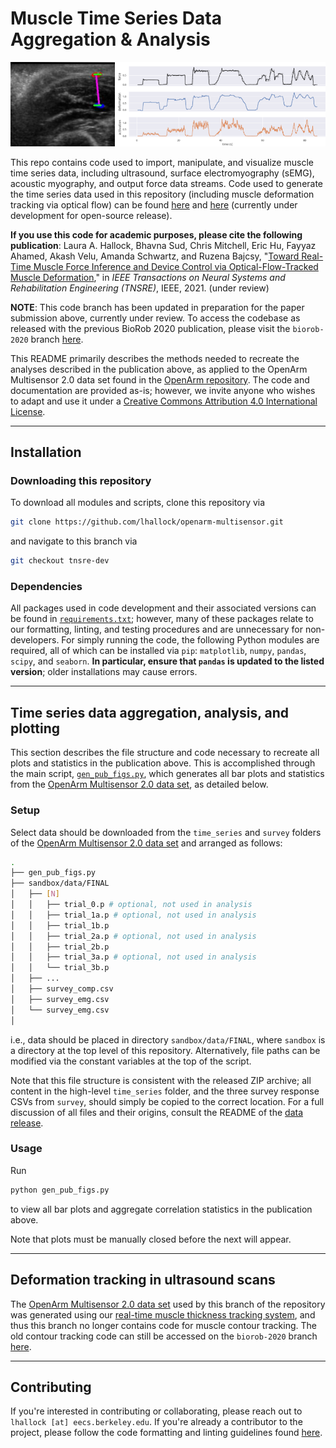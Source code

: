 # Muscle Time Series Data Aggregation & Analysis

![openarm-multisensor tracking exemplar](header.png)

This repo contains code used to import, manipulate, and visualize muscle time
series data, including ultrasound, surface electromyography (sEMG), acoustic
myography, and output force data streams. Code used to generate the time series
data used in this repository (including muscle deformation tracking via optical
flow) can be found [here](https://github.com/lhallock/us-streaming) and
[here](https://github.com/cmitch/amg_emg_force_control)
(currently under development for open-source release).

**If you use this code for academic purposes, please cite the following publication**: Laura A. Hallock, Bhavna Sud, Chris Mitchell, Eric Hu, Fayyaz Ahamed, Akash Velu, Amanda Schwartz, and Ruzena Bajcsy, "[Toward Real-Time Muscle Force Inference and Device Control via Optical-Flow-Tracked Muscle Deformation](https://people.eecs.berkeley.edu/~lhallock/publication/hallock2021tnsre/)," in _IEEE Transactions on Neural Systems and Rehabilitation Engineering (TNSRE)_, IEEE, 2021. (under review)

**NOTE**: This code branch has been updated in preparation for the paper submission above, currently under review. To access the codebase as released with the previous BioRob 2020 publication, please visit the `biorob-2020` branch [here](https://github.com/lhallock/openarm-multisensor/tree/biorob-2020).

This README primarily describes the methods needed to recreate the analyses described in the publication above, as applied to the OpenArm Multisensor 2.0 data set found in the [OpenArm repository](https://simtk.org/frs/?group_id=1617). The code and documentation are provided as-is; however, we invite anyone who wishes to adapt and use it under a [Creative Commons Attribution 4.0 International License](https://creativecommons.org/licenses/by/4.0/).

---

## Installation

### Downloading this repository

To download all modules and scripts, clone this repository via

```bash
git clone https://github.com/lhallock/openarm-multisensor.git
```

and navigate to this branch via

```bash
git checkout tnsre-dev
```

### Dependencies

All packages used in code development and their associated versions can be found in [`requirements.txt`](requirements.txt); however, many of these packages relate to our formatting, linting, and testing procedures and are unnecessary for non-developers. For simply running the code, the following Python modules are required, all of which can be installed via `pip`: `matplotlib`, `numpy`, `pandas`, `scipy`, and `seaborn`. **In particular, ensure that `pandas` is updated to the listed version**; older installations may cause errors.

---

## Time series data aggregation, analysis, and plotting

This section describes the file structure and code necessary to recreate all plots and statistics in the publication above. This is accomplished through the main script, [`gen_pub_figs.py`](gen_pub_figs.py), which generates all bar plots and statistics from the  [OpenArm Multisensor 2.0 data set](https://simtk.org/frs/?group_id=1617), as detailed below.

### Setup

Select data should be downloaded from the `time_series` and `survey` folders of the [OpenArm Multisensor 2.0 data set](https://simtk.org/frs/?group_id=1617) and arranged as follows:

```bash
.
├── gen_pub_figs.py
├── sandbox/data/FINAL
│   ├── [N]
│   │   ├── trial_0.p # optional, not used in analysis
│   │   ├── trial_1a.p # optional, not used in analysis
│   │   ├── trial_1b.p
│   │   ├── trial_2a.p # optional, not used in analysis
│   │   ├── trial_2b.p
│   │   ├── trial_3a.p # optional, not used in analysis
│   │   └── trial_3b.p
│   ├── ...
│   ├── survey_comp.csv
│   ├── survey_emg.csv
│   └── survey_emg.csv
│
```

i.e., data should be placed in directory `sandbox/data/FINAL`, where `sandbox` is a directory at the top level of this repository. Alternatively, file paths can be modified via the constant variables at the top of the script.

Note that this file structure is consistent with the released ZIP archive; all content in the high-level `time_series` folder, and the three survey response CSVs from `survey`, should simply be copied to the correct location. For a full discussion of all files and their origins, consult the README of the [data release](https://simtk.org/frs/?group_id=1617).

### Usage

Run

```bash
python gen_pub_figs.py
```

to view all bar plots and aggregate correlation statistics in the publication above.

Note that plots must be manually closed before the next will appear.

---

## Deformation tracking in ultrasound scans

The [OpenArm Multisensor 2.0 data set](https://simtk.org/frs/?group_id=1617)
used by this branch of the repository was generated using our [real-time muscle
thickness tracking system](https://github.com/lhallock/us-streaming), and thus this branch no longer contains code for muscle contour tracking. The old contour tracking code can still be accessed on the `biorob-2020` branch [here](https://github.com/lhallock/openarm-multisensor/tree/biorob-2020).

---

## Contributing

If you're interested in contributing or collaborating, please reach out to `lhallock [at] eecs.berkeley.edu`. If you're already a contributor to the project, please follow the code formatting and linting guidelines found [here](README_DEV.md).
